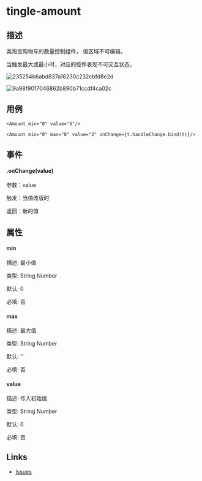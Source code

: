 # tingle-amount

## 描述
类淘宝购物车的数量控制组件， 值区域不可编辑。

当触发最大或最小时，对应的控件表现不可交互状态。

![235254b6abd837a16230c232cbfd8e2d](https://cloud.githubusercontent.com/assets/1736244/12046932/d90bd890-aefd-11e5-9b0d-76a4f6bb49cd.png)

![9a98f9017046862b890b71ccdf4ca02c](https://cloud.githubusercontent.com/assets/1736244/12046930/d7e836ac-aefd-11e5-9a42-233067e99ee8.png)

## 用例
```
<Amount min="0" value="5"/>

<Amount min="0" max="8" value="2" onChange={t.handleChange.bind(t)}/>
```

## 事件

#### .onChange(value)

参数：value

触发：当值改版时

返回：新的值

## 属性

#### min

描述: 最小值

类型: String Number

默认: 0

必填: 否

#### max

描述: 最大值

类型: String Number

默认: ''

必填: 否

#### value

描述: 传入初始值

类型: String Number

默认: 0

必填: 否

## Links

- [Issues](http://github.com/tinglejs/tingle-notification/issues)
